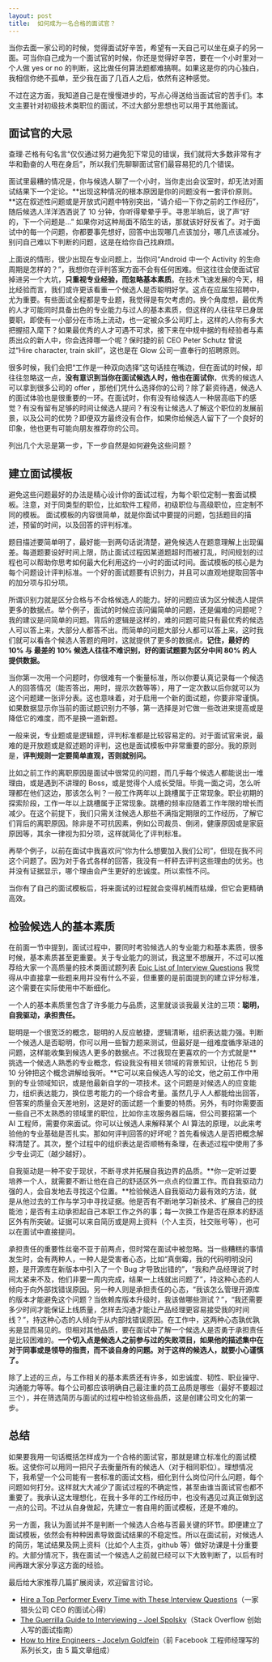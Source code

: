 ```yaml
---
layout: post
title:  如何成为一名合格的面试官？
---
```


当你去面一家公司的时候，觉得面试好辛苦，希望有一天自己可以坐在桌子的另一面。可当你自己成为一个面试官的时候，你还是觉得好辛苦，要在一个小时里对一个人做 yes or no 的判断，这比做任何算法题都难搞啊。如果这是你的内心独白，我相信你绝不孤单，至少我在面了几百人之后，依然有这种感觉。

不过在这方面，我知道自己是在慢慢进步的，写点心得送给当面试官的苦手们。本文主要针对初级技术类职位的面试，不过大部分思想也可以用于其他面试。

面试官的大忌
-----------
查理∙芒格有句名言“仅仅通过努力避免犯下常见的错误，我们就将大多数非常有才华和勤奋的人甩在身后”，所以我们先聊聊面试官们最容易犯的几个错误。

面试里最糟的情况是，你与候选人聊了一个小时，当你走出会议室时，却无法对面试结果下一个定论。**出现这种情况的根本原因是你的问题没有一套评价原则。**这在叙述性问题或是开放式问题中特别突出，“请介绍一下你之前的工作经历”，随后候选人洋洋洒洒说了 10 分钟，你听得晕晕乎乎。寻思半晌后，说了声“好的，下一个问题是...” 如果你对这种局面不陌生的话，那就该好好反省了。对于面试中的每一个问题，你都要事先想好，回答中出现哪几点该加分，哪几点该减分。别问自己难以下判断的问题，这是在给你自己找麻烦。

上面说的情形，很少出现在专业问题上，当你问“Android 中一个 Activity 的生命周期是怎样的？”，我想你在评判答案方面不会有任何困难。但这往往会使面试官掉进另一个大坑，**只重视专业经验，而忽略基本素质**。在技术飞速发展的今天，相比经验而言，我们或许更该看重一个候选人是否聪明好学。这点在应届生招聘中，尤为重要。有些面试全程都是专业题，我觉得是有欠考虑的。换个角度想，最优秀的人才可能同时具备出色的专业能力与过人的基本素质，但这样的人往往早已身居要职，即使有一小部分在市场上流动，也一定被众多公司盯上，这样的人你有多大把握招入麾下？如果最优秀的人才可遇不可求，接下来在中规中据的有经验者与素质出众的新人中，你会选择哪一个呢？保时捷的前 CEO Peter Schutz 曾说过“Hire character, train skill”，这也是在 Glow 公司一直奉行的招聘原则。

很多时候，我们会把“工作是一种双向选择”这句话挂在嘴边，但在面试的时候，却往往忽略这一点，**没有意识到当你在面试候选人时，他也在面试你**，优秀的候选人可以拿到很多公司的 offer ，那他们凭什么选择你的公司？除了薪资待遇，候选人的面试体验也是很重要的一环。在面试时，你有没有给候选人一种居高临下的感觉？有没有留有足够的时间让候选人提问？有没有让候选人了解这个职位的发展前景，以及公司的优势？即便双方最终没有合作，如果你给候选人留下了一个良好的印象，他也更有可能向朋友推荐你的公司。

列出几个大忌是第一步，下一步自然是如何避免这些问题？

建立面试模板
----------
避免这些问题最好的办法是精心设计你的面试过程，为每个职位定制一套面试模板。注意，对于同类型的职位，比如软件工程师，初级职位与高级职位，应定制不同的模板。 面试模板的内容很简单，就是你面试中要提的问题，包括题目的描述，预留的时间，以及回答的评判标准。

题目描述要简单明了，最好能一到两句话说清楚，避免候选人在题意理解上出现偏差。每道题要设好时间上限，防止面试过程因某道题超时而被打乱，时间规划的过程也可以帮助你思考如何最大化利用这约一小时的面试时间。面试模板的核心是为每个问题设计评判标准。一个好的面试题要有识别力，并且可以直观地提取回答中的加分项与扣分项。

所谓识别力就是区分合格与不合格候选人的能力。好的问题应该为区分候选人提供更多的数据点。举个例子，面试的时候应该问偏简单的问题，还是偏难的问题呢？我的建议是问简单的问题。背后的逻辑是这样的，难的问题可能只有最优秀的候选人可以答上来，大部分人都答不出。而简单的问题大部分人都可以答上来，这时我们就可以看各个候选人答题的用时，这就提供了更多的数据点。**记住，最好的 10% 与 最差的 10% 候选人往往不难识别，好的面试题要为区分中间 80% 的人提供数据。**

当你第一次用一个问题时，你很难有一个衡量标准，所以你要认真记录每一个候选人的回答情况（能否答出，用时，提示次数等等），用了一定次数以后你就可以为这个问题建一张评分表。这也意味着，对于启用一个新的面试题，你要非常谨慎。如果数据显示你当前的面试题识别力不够，第一选择是对它做一些改进来提高或是降低它的难度，而不是换一道新题。

一般来说，专业题或是逻辑题，评判标准都是比较容易定的。对于面试官来说，最难的是开放题或是叙述题的评判，这也是面试模板中非常重要的部分。我的原则是，**评判规则一定要简单直观，否则就别问。**

比如之前工作的离职原因是面试中很常见的问题，而几乎每个候选人都能说出一堆理由，或是遇到不讲理的 Boss，或是觉得个人成长受阻。毕竟一面之词，怎么听理都在他们这边，那该怎么判？一般工作两年以上跳槽属于正常现象。职业初期的探索阶段，工作一年以上跳槽属于正常现象。跳槽的频率应随着工作年限的增长而减少。在这个前提下，我们只需关注候选人那些不满指定期限的工作经历，了解它们背后的离职原因。除非是不可抗因素，例如公司裁员、倒闭，健康原因或是家庭原因等，其余一律视为扣分项，这样就简化了评判标准。

再举个例子，以前在面试中我喜欢问“你为什么想要加入我们公司”，但现在我不问这个问题了。因为对于各式各样的回答，我没有一杆秤去评判这些理由的优劣。也并没有证据显示，哪个理由会产生更好的忠诚度。所以索性不问。

当你有了自己的面试模板后，将来面试的过程就会变得机械而枯燥，但它会更精确高效。

检验候选人的基本素质
------------------
在前面一节中提到，面试过程中，要同时考验候选人的专业能力和基本素质，很多时候，基本素质甚至更重要。关于专业能力的测试，我这里不想展开，不过可以推荐给大家一个高质量的技术类面试题列表 [Epic List of Interview Questions](http://katemats.com/interview-questions/) 我觉得从中直接拿一些题来用并没有什么不妥，但重要的是前面提到的建立评分标准，这个需要在实际使用中不断细化。

一个人的基本素质里包含了许多能力与品质，这里就谈谈我最关注的三项：**聪明，自我驱动，承担责任。**

聪明是一个很宽泛的概念，聪明的人反应敏捷，逻辑清晰，组织表达能力强。判断一个候选人是否聪明，你可以用一些智力题来测试，但最好是一组难度循序渐进的问题，这样能收集到候选人更多的数据点。不过我现在更喜欢的一个方式就是**挑选一个候选人熟悉的专业概念，假设我没有相关领域的背景知识，让他花 5 到 10 分钟把这个概念讲解给我听。**它可以来自候选人写的论文，他之前工作中用到的专业领域知识，或是他最新自学的一项技术。这个问题是对候选人的应变能力，组织表达能力，换位思考能力的一个综合考量。虽然几乎人人都能给出回答，但答案的质量会天差地别，这是好的面试题一个重要的特质。另外，有时你需要面一些自己不太熟悉的领域里的职位，比如你主攻服务器后端，但公司要招第一个 AI 工程师，需要你来面试。你可以让候选人来解释某个 AI 算法的原理，以此来考验他的专业基础是否扎实。那如何评判回答的好坏呢？首先看候选人是否把概念解释清楚了。其次，整个过程中的组织表达是否顺畅有条理，在表述过程中使用了多少专业词汇（越少越好）。

自我驱动是一种不安于现状，不断寻求并拓展自我边界的品质。**你一定听过要培养一个人，就需要不断让他在自己的舒适区外一点点的位置工作。而自我驱动力强的人，会自发地去寻找这个位置。**检验候选人自我驱动力最有效的方法，就是从他过去的工作与学习中寻找证据。他是否有不断地学习新技术、扩展自己的技能池；是否有主动承担起自己本职工作之外的事；每一次换工作是否在原本的舒适区外有所突破。证据可以来自简历或是网上资料（个人主页，社交账号等），也可以在面试中直接提问。

承担责任的重要性丝毫不亚于前两点，但时常在面试中被忽略。当一些糟糕的事情发生时，会有两种人，一种人是受害者心态，比如“真倒霉，我的代码明明没问题，是开源库在新版本中引入了一个 Bug 才导致出错的”，“我和产品经理说了时间太紧来不及，他们非要一周内完成，结果一上线就出问题了”，持这种心态的人倾向于向外部找错误原因。另一种人则是承担责任的心态，“我该怎么管理开源库的版本才能避免这个问题？当依赖库版本升级时，我该做哪些测试？”，“我还需要多少时间才能保证上线质量，怎样去沟通才能让产品经理更容易接受我的时间线？”，持这种心态的人倾向于从内部找错误原因。在工作中，这两种心态孰优孰劣是显而易见的。但相对其他品质，要在面试中了解一个候选人是否勇于承担责任是比较困难的。**一个切入点是候选人之前参与过的失败项目，如果他的描述集中在对于同事或是领导的指责，而不谈自身的问题。对于这样的候选人，就要小心谨慎了。**

除了上述的三点，与工作相关的基本素质还有许多，如忠诚度、韧性、职业操守、沟通能力等等。每个公司都应该明确自己最注重的员工品质是哪些（最好不要超过三个），并在筛选简历与面试的过程中检验这些品质，这是创建公司文化的第一步。

总结
---
如果要我用一句话概括怎样成为一个合格的面试官，那就是建立标准化的面试模板。这使你可以用同一把尺子去衡量所有的候选人（对于相同职位）。理想情况下，我希望一个公司能有一套标准的面试文档，细化到什么岗位问什么问题，每个问题如何打分。这样就大大减少了面试过程的不确定性，甚至由谁当面试官也都不重要了。我承认这太理想化，在我十多年的工作经历中，也没有遇见过真正做到这一点的公司。不过从自身做起，先建立一套自用的面试模板，还是不难的。

另一方面，我认为面试并不是判断一个候选人合格与否最关键的环节。即便建立了面试模板，依然会有种种因素导致面试结果的不稳定性。所以在面试前，对候选人的简历，笔试结果及网上资料（比如个人主页，github 等）做好功课是十分重要的。大部分情况下，我在面试一个候选人之前就已经可以下大致判断了，以后有时间再跟大家分享这方面的经验。

最后给大家推荐几篇扩展阅读，欢迎留言讨论。

- [Hire a Top Performer Every Time with These Interview Questions](http://firstround.com/review/hire-a-top-performer-every-time-with-these-interview-questions/)（一家猎头公司 CEO 的面试心得）
- [The Guerrilla Guide to Interviewing - Joel Spolsky](https://www.joelonsoftware.com/2006/10/25/the-guerrilla-guide-to-interviewing-version-30/)（Stack Overflow 创始人写的面试指南）
- [How to Hire Engineers - Jocelyn Goldfein](https://jocelyngoldfein.com/how-to-hire-engineers-step-0-what-to-look-for-85ae44bf0a1c)（前 Facebook 工程师经理写的系列长文，由 5 篇文章组成）

